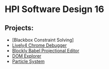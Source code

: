# HPI Software Design 16

## Projects:


* [Blackbox Constraint Solving]
* [Lively4 Chrome Debugger]()
* [Blockly Babel Projectional Editor](https://lively-kernel.org/lively4/lively4-projectional-editor/index.html)
* [DOM Explorer]()
* [Particle System]()